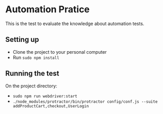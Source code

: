 # Automation Pratice

This is the test to evaluate the knowledge about automation tests.


## Setting up

- Clone the project to your personal computer
- Run  `sudo npm install`

## Running the test
On the project directory:
- `sudo npm run webdriver:start`
- `./node_modules/protractor/bin/protractor config/conf.js --suite  addProductCart,checkout,UserLogin`

